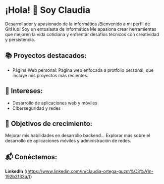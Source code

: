 # ¡Hola! 👋 Soy Claudia
Desarrollador y apasionado de la informática
¡Bienvenido a mi perfil de GitHub! Soy un entusiasta de informática  Me apasiona crear herramientas que mejoren la vida cotidiana y enfrentar desafíos técnicos con creatividad y persistencia.

## 📚 Proyectos destacados:
* Página Web personal: Pagina web enfocada a protfolio personal, que incluye mis proyectos más recientes.

## 🎯 Intereses:
* Desarrollo de aplicaciones web y móviles
* Ciberseguridad y redes
## 🌱 Objetivos de crecimiento:
Mejorar mis habilidades en desarrollo backend...
Explorar más sobre el desarrollo de aplicaciones móviles y administración de redes.
## 📬 Conéctemos:
**LinkedIn** ((https://www.linkedin.com/in/claudia-ortega-guzm%C3%A1n-192b2133a/))
